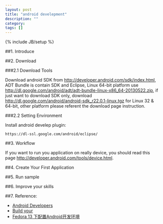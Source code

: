 ```yaml
---
layout: post
title: "android develepment"
description: ""
category: 
tags: []
---
```

{% include JB/setup %}

##1. Introduce

##2. Download

###2.1 Download Tools

Download android SDK from <http://developer.android.com/sdk/index.html>, ADT 
Bundle is contain SDK and Eclipse, Linux 64-bit platform use 
<http://dl.google.com/android/adt/adt-bundle-linux-x86_64-20130522.zip>, if just 
want to download SDK only, download <http://dl.google.com/android/android-sdk_r22.0.1-linux.tgz> 
for Linux 32 & 64-bit, other platform please referent the download page instruction. 


###2.2 Setting Environment

Install android develep plugin:  

	https://dl-ssl.google.com/android/eclipse/


##3. Workflow

If you want to run you application on really device, you should read this page 
<http://developer.android.com/tools/device.html>.

##4. Create Your First Application

##5. Run sample

##6. Improve your skills

##7. Reference:  
+ [Android Developers](http://developer.android.com/index.html)
+ [Build your](http://developer.android.com/training/basics/firstapp/index.html)
+ [Fedora 13 下配置Android开发环境](http://www.isspy.com/fedora-13-下配置android开发环境/)
